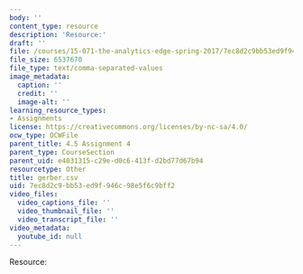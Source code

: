 ```yaml
---
body: ''
content_type: resource
description: 'Resource:'
draft: ''
file: /courses/15-071-the-analytics-edge-spring-2017/7ec8d2c9bb53ed9f946c98e5f6c9bff2_gerber.csv
file_size: 6537670
file_type: text/comma-separated-values
image_metadata:
  caption: ''
  credit: ''
  image-alt: ''
learning_resource_types:
- Assignments
license: https://creativecommons.org/licenses/by-nc-sa/4.0/
ocw_type: OCWFile
parent_title: 4.5 Assignment 4
parent_type: CourseSection
parent_uid: e4031315-c29e-d0c6-413f-d2bd77d67b94
resourcetype: Other
title: gerber.csv
uid: 7ec8d2c9-bb53-ed9f-946c-98e5f6c9bff2
video_files:
  video_captions_file: ''
  video_thumbnail_file: ''
  video_transcript_file: ''
video_metadata:
  youtube_id: null
---
```

Resource: